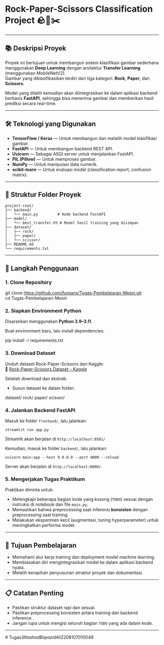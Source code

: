 # Rock-Paper-Scissors Classification Project 🪨📄✂️
---

## 📚 Deskripsi Proyek

Proyek ini bertujuan untuk membangun sistem klasifikasi gambar sederhana menggunakan **Deep Learning** dengan arsitektur **Transfer Learning** (menggunakan MobileNetV2).  
Gambar yang diklasifikasikan terdiri dari tiga kategori: **Rock**, **Paper**, dan **Scissors**.

Model yang dilatih kemudian akan diintegrasikan ke dalam aplikasi backend berbasis **FastAPI**, sehingga bisa menerima gambar dan memberikan hasil prediksi secara real-time.

---

## 🛠️ Teknologi yang Digunakan

- **TensorFlow / Keras** — Untuk membangun dan melatih model klasifikasi gambar.
- **FastAPI** — Untuk membangun backend REST API.
- **Uvicorn** — Sebagai ASGI server untuk menjalankan FastAPI.
- **PIL (Pillow)** — Untuk memproses gambar.
- **NumPy** — Untuk manipulasi data numerik.
- **scikit-learn** — Untuk evaluasi model (classification report, confusion matrix).

---

## 📂 Struktur Folder Proyek

```
project-root/
├── backend/
│   └── main.py         # Kode backend FastAPI
├── model/
│   └── best_transfer.h5 # Model hasil training yang disimpan
├── dataset/
│   ├── rock/
│   ├── paper/
│   └── scissor/
├── README.md
└── requirements.txt
```

---

## 🚀 Langkah Penggunaan

### 1. Clone Repository

git clone https://github.com/furqanx/Tugas-Pembelajaran-Mesin.git <br>
cd Tugas-Pembelajaran-Mesin

### 2. Siapkan Environment Python

Disarankan menggunakan **Python 3.9–3.11**.

Buat environment baru, lalu install dependencies:

pip install -r requirements.txt

### 3. Download Dataset

Unduh dataset Rock-Paper-Scissors dari Kaggle:  
🔗 [Rock-Paper-Scissors Dataset – Kaggle](https://www.kaggle.com/datasets/drgfreeman/rockpaperscissors)

Setelah download dan ekstrak:
- Susun dataset ke dalam folder:

dataset/
    rock/
    paper/
    scissor/

### 4. Jalankan Backend FastAPI

Masuk ke folder `frontend/`, lalu jalankan:

`streamlit run app.py`

Streamlit akan berjalan di `http://localhost:8501/`

Kemudian, masuk ke folder `backend/`, lalu jalankan:

`uvicorn main:app --host 0.0.0.0 --port 8000 --reload`

Server akan berjalan di `http://localhost:8000/`.

### 5. Mengerjakan Tugas Praktikum

Praktikan diminta untuk:

- Melengkapi beberapa bagian kode yang kosong (`TODO`) sesuai dengan instruksi di notebook dan file `main.py`.
- Memastikan bahwa preprocessing saat inferensi **konsisten** dengan preprocessing saat training.
- Melakukan eksperimen kecil (augmentasi, tuning hyperparameter) untuk meningkatkan performa model.

---

## 🎯 Tujuan Pembelajaran

- Memahami alur kerja training dan deployment model machine learning.
- Membiasakan diri mengintegrasikan model ke dalam aplikasi backend nyata.
- Melatih kerapihan penyusunan struktur proyek dan dokumentasi.

---

## 📋 Catatan Penting

- Pastikan struktur dataset rapi dan sesuai.
- Pastikan preprocessing konsisten antara training dan backend inference.
- Jangan lupa untuk mengisi seluruh bagian `TODO` yang ada dalam kode.

---
#   T u g a s 3 _ N a s h e d B a y a z i d A l i _ 2 2 0 8 1 0 7 0 1 0 0 4 9  
 
